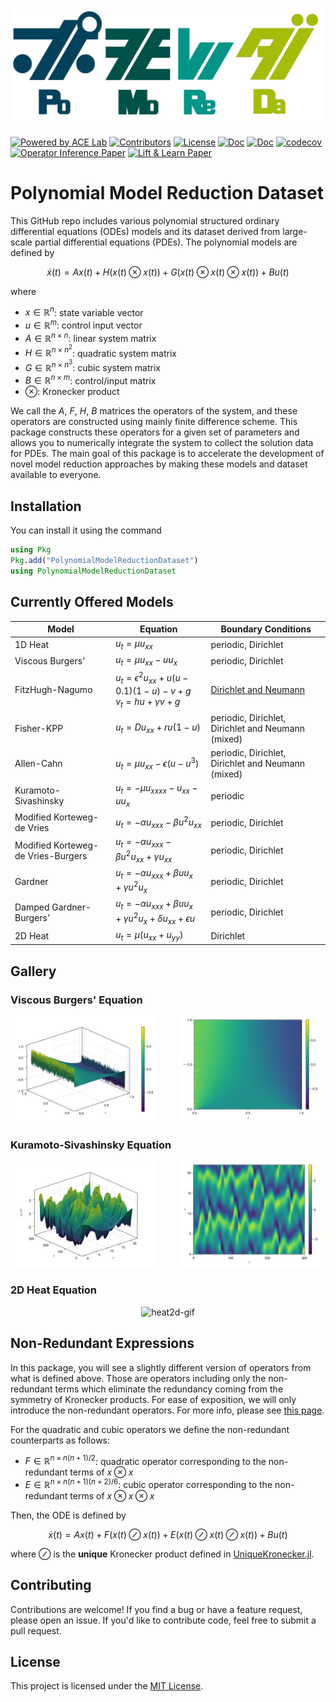 <h1 align="center">
  <img src="https://github.com/smallpondtom/PoMoReDa/blob/main/logo/PoMoReDa_small.png?raw=true" alt="PoMoReDa Logo" width=600/>
</h1>

[![Powered by ACE Lab](https://img.shields.io/badge/powered%20by-ACE%20Lab-pink)](
https://sites.google.com/view/elizabeth-qian/research/ace-group)
[![Contributors](https://img.shields.io/github/contributors/smallpondtom/PoMoReDa)](
https://github.com/smallpondtom/PoMoReDa/graphs/contributors)
[![License](https://img.shields.io/github/license/smallpondtom/PoMoReDa)](
https://github.com/smallpondtom/PoMoReDa/blob/main/license.txt)
[![Doc](https://img.shields.io/badge/docs-stable-blue.svg)](https://smallpondtom.github.io/PolynomialModelReductionDataset.jl/stable)
[![Doc](https://img.shields.io/badge/docs-dev-green.svg)](https://smallpondtom.github.io/PolynomialModelReductionDataset.jl/dev)
[![codecov](https://codecov.io/gh/smallpondtom/PolynomialModelReductionDataset.jl/graph/badge.svg?token=7ZZ5X0GD2H)](https://codecov.io/gh/smallpondtom/PolynomialModelReductionDataset.jl)
[![Operator Inference Paper](https://img.shields.io/badge/DOI-10.1038%2Fs41592--019--0686--2-blue)](
http://dx.doi.org/10.1016/j.cma.2016.03.025)
[![Lift & Learn Paper](https://img.shields.io/badge/DOI-10.1038%2Fs41592--019--0686--2-blue)](
https://doi.org/10.1016/j.physd.2020.132401)

# Polynomial Model Reduction Dataset
This GitHub repo includes various polynomial structured ordinary differential equations (ODEs) models and its dataset derived from large-scale partial differential equations (PDEs).
The polynomial models are defined by

$$
\dot{x}(t) = Ax(t) + H(x(t) \otimes x(t)) + G(x(t) \otimes x(t) \otimes x(t)) + Bu(t)
$$

where 
- $x \in \mathbb{R}^n$: state variable vector
- $u \in \mathbb{R}^m$: control input vector
- $A \in \mathbb{R}^{n \times n}$: linear system matrix
- $H \in \mathbb{R}^{n \times n^2}$: quadratic system matrix
- $G \in \mathbb{R}^{n \times n^3}$: cubic system matrix 
- $B \in \mathbb{R}^{n \times m}$: control/input matrix
- $\otimes$: Kronecker product

We call the $A,~F,~H,~B$ matrices the operators of the system, and these operators are constructed using mainly finite difference scheme.
This package constructs these operators for a given set of parameters and allows you to numerically integrate the system to collect the solution data for PDEs.
The main goal of this package is to accelerate the development of novel model reduction approaches by making these models and dataset available to everyone.

## Installation

You can install it using the command

```julia
using Pkg
Pkg.add("PolynomialModelReductionDataset")
using PolynomialModelReductionDataset
```

## Currently Offered Models

| Model | Equation | Boundary Conditions |
| --- | --- | --- |
| 1D Heat | $u_t = \mu u_{xx}$ | periodic, Dirichlet |
| Viscous Burgers' | $u_t = \mu u_{xx} - uu_{x}$ | periodic, Dirichlet | 
| FitzHugh-Nagumo | $u_t = \epsilon^2 u_{xx} + u(u-0.1)(1-u) - v + g$ <br/> $v_t = hu + \gamma v + g$ | [Dirichlet and Neumann](https://morwiki.mpi-magdeburg.mpg.de/morwiki/index.php/FitzHugh-Nagumo_System) |
| Fisher-KPP | $u_t = D u_{xx} + ru(1-u)$ | periodic, Dirichlet, Dirichlet and Neumann (mixed) | 
| Allen-Cahn | $u_t = \mu u_{xx} - \epsilon(u - u^3)$ | periodic, Dirichlet, Dirichlet and Neumann (mixed) |
| Kuramoto-Sivashinsky | $u_t = -\mu u_{xxxx} - u_{xx} - uu_x$ | periodic |
| Modified Korteweg-de Vries | $u_t = -\alpha u_{xxx} - \beta u^2u_{xx}$ | periodic, Dirichlet |
| Modified Korteweg-de Vries-Burgers | $u_t = -\alpha u_{xxx} - \beta u^2u_{xx} + \gamma u_{xx}$ | periodic, Dirichlet |
| Gardner | $u_t = -\alpha u_{xxx} + \beta uu_{x} + \gamma u^2u_{x}$ | periodic, Dirichlet |
| Damped Gardner-Burgers' | $u_t = -\alpha u_{xxx} + \beta uu_x + \gamma u^2u_x + \delta u_{xx} + \epsilon u$ |  periodic, Dirichlet |
| 2D Heat | $u_t = \mu(u_{xx} + u_{yy})$ | Dirichlet |

## Gallery

### Viscous Burgers' Equation

<p align="center">
  <img alt="burgers-surface" src="./gallery/burgers_surface.png" width="45%">
&nbsp; &nbsp; &nbsp; &nbsp;
  <img alt="burgers-heatmap" src="./gallery/burgers_heatmap.png" width="45%">
</p>

### Kuramoto-Sivashinsky Equation

<p align="center">
  <img alt="kse-surface" src="./gallery/kse_surface.png" width="45%">
&nbsp; &nbsp; &nbsp; &nbsp;
  <img alt="kse-heatmap" src="./gallery/kse_heatmap.png" width="45%">
</p>

### 2D Heat Equation

<p align="center">
  <img alt="heat2d-gif" src="./gallery/heat2d.gif" width="90%">
</p>


## Non-Redundant Expressions

In this package, you will see a slightly different version of operators from what is defined above. Those are operators including only the non-redundant terms which eliminate the redundancy coming from the symmetry of Kronecker products. For ease of exposition, we will only introduce the non-redundant operators. For more info, please see [this page](https://smallpondtom.github.io/UniqueKronecker.jl/dev/matrices/dynamicalsystem/). 

For the quadratic and cubic operators we define the non-redundant counterparts as follows:

- $F \in \mathbb{R}^{n \times n(n+1)/2}$: quadratic operator corresponding to the non-redundant terms of $x \otimes x$
- $E \in \mathbb{R}^{n \times n(n+1)(n+2)/6}$: cubic operator corresponding to the non-redundant terms of $x \otimes x \otimes x$

Then, the ODE is defined by

$$
\dot{x}(t) = Ax(t) + F(x(t) \oslash x(t)) + E(x(t) \oslash x(t) \oslash x(t)) + Bu(t)
$$

where $\oslash$ is the __unique__ Kronecker product defined in [UniqueKronecker.jl](https://github.com/smallpondtom/UniqueKronecker.jl).

## Contributing

Contributions are welcome! If you find a bug or have a feature request, please open an issue. If you'd like to contribute code, feel free to submit a pull request.

## License

This project is licensed under the [MIT License](https://github.com/smallpondtom/PolynomialModelReductionDataset.jl/blob/main/LICENSE).


